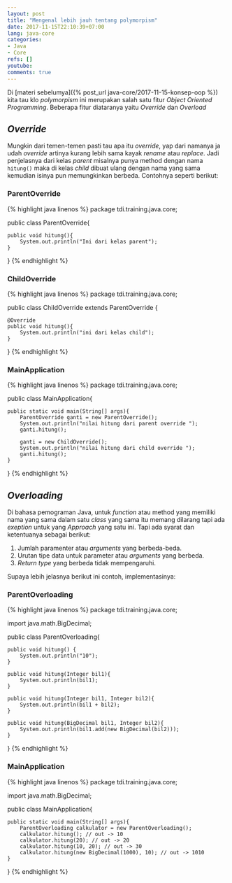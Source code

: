 ```yaml
---
layout: post
title: "Mengenal lebih jauh tentang polymorpism"
date: 2017-11-15T22:10:39+07:00
lang: java-core
categories:
- Java
- Core
refs: []
youtube: 
comments: true
---
```


Di [materi sebelumya]({% post_url java-core/2017-11-15-konsep-oop %}) kita tau klo _polymorpism_ ini merupakan salah satu fitur _Object Oriented Programming_. Beberapa fitur diataranya yaitu _Override_ dan _Overload_

## _Override_

Mungkin dari temen-temen pasti tau apa itu _override_, yap dari namanya ja udah _override_ artinya kurang lebih sama kayak _rename_ atau _replace_. Jadi penjelasnya dari kelas _parent_ misalnya punya method dengan nama `hitung()` maka di kelas _child_ dibuat ulang dengan nama yang sama kemudian isinya pun memungkinkan berbeda. Contohnya seperti berikut:

### ParentOverride

{% highlight java linenos %}
package tdi.training.java.core;

public class ParentOverride{

    public void hitung(){
        System.out.println("Ini dari kelas parent");
    }
}
{% endhighlight %}

### ChildOverride

{% highlight java linenos %}
package tdi.training.java.core;

public class ChildOverride extends ParentOverride {

    @Override
    public void hitung(){
        System.out.println("ini dari kelas child");
    }
}
{% endhighlight %}

### MainApplication

{% highlight java linenos %}
package tdi.training.java.core;

public class MainApplication{

    public static void main(String[] args){
        ParentOverride ganti = new ParentOverride();
        System.out.println("nilai hitung dari parent override ");
        ganti.hitung();

        ganti = new ChildOverride();
        System.out.println("nilai hitung dari child override ");
        ganti.hitung();
    }
}
{% endhighlight %}

## _Overloading_

Di bahasa pemograman Java, untuk _function_ atau method yang memiliki nama yang sama dalam satu _class_ yang sama itu memang dilarang tapi ada _exeption_ untuk yang _Approach_ yang satu ini. Tapi ada syarat dan ketentuanya sebagai berikut:

1. Jumlah paramenter atau _arguments_ yang berbeda-beda.
2. Urutan tipe data untuk parameter atau _arguments_ yang berbeda.
3. _Return type_ yang berbeda tidak mempengaruhi.

Supaya lebih jelasnya berikut ini contoh, implementasinya:

### ParentOverloading

{% highlight java linenos %}
package tdi.training.java.core;

import java.math.BigDecimal;

public class ParentOverloading{

    public void hitung() {
        System.out.println("10");
    }

    public void hitung(Integer bil1){
        System.out.println(bil1);
    }

    public void hitung(Integer bil1, Integer bil2){
        System.out.println(bil1 + bil2);
    }

    public void hitung(BigDecimal bil1, Integer bil2){
        System.out.println(bil1.add(new BigDecimal(bil2)));
    }
}
{% endhighlight %}

### MainApplication

{% highlight java linenos %}
package tdi.training.java.core;

import java.math.BigDecimal;

public class MainApplication{

    public static void main(String[] args){
        ParentOverloading calkulator = new ParentOverloading();
        calkulator.hitung(); // out -> 10
        calkulator.hitung(20); // out -> 20
        calkulator.hitung(10, 20); // out -> 30
        calkulator.hitung(new BigDecimal(1000), 10); // out -> 1010
    }
}
{% endhighlight %}